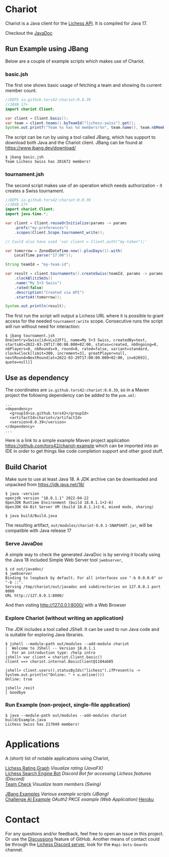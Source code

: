 # Chariot

Chariot is a Java client for the [Lichess API](https://lichess.org/api). It is compiled for Java 17.

Checkout the [JavaDoc](https://tors42.github.io/chariot/chariot/chariot/Client.html)

## Run Example using JBang

Below are a couple of example scripts which makes use of Chariot.

### basic.jsh

The first one shows basic usage of fetching a team and showing its current member count.

```java
//DEPS io.github.tors42:chariot:0.0.39
//JAVA 17+
import chariot.Client;

var client = Client.basic();
var team = client.teams().byTeamId("lichess-swiss").get();
System.out.printf("Team %s has %d members!%n", team.name(), team.nbMembers());
```

The script can be run by using a tool called JBang, which has support to download both Java and the Chariot client.
JBang can be found at https://www.jbang.dev/download/

    $ jbang basic.jsh
    Team Lichess Swiss has 201672 members!

### tournament.jsh

The second script makes use of an operation which needs authorization - it creates a Swiss tournament.

```java
//DEPS io.github.tors42:chariot:0.0.39
//JAVA 17+
import chariot.Client;
import java.time.*;

var client = Client.reuseOrInitialize(params -> params
    .prefs("my-preferences")
    .scopes(Client.Scope.tournament_write));

// Could also have used 'var client = Client.auth("my-token");'

var tomorrow = ZonedDateTime.now().plusDays(1).with(
    LocalTime.parse("17:00"));

String teamId = "my-team-id";

var result = client.tournaments().createSwiss(teamId, params -> params
    .clockBlitz5m3s()
    .name("My 5+3 Swiss")
    .rated(false)
    .description("Created via API")
    .startsAt(tomorrow));

System.out.println(result);
```

The first run the script will output a Lichess URL where it is possible to grant access for the needed `tournament:write` scope.
Consecutive runs the script will run without need for interaction:

    $ jbang tournament.jsh
    One[entry=Swiss[id=vLx22Ff1, name=My 5+3 Swiss, createdBy=test, startsAt=2022-03-29T17:00:00.000+02:00, status=created, nbOngoing=0, nbPlayers=0, nbRounds=9, round=0, rated=false, variant=standard, clock=Clock[limit=300, increment=3], greatPlayer=null, nextRound=NextRound[at=2022-03-29T17:00:00.000+02:00, in=62693], quote=null]]

## Use as dependency

The coordinates are `io.github.tors42:chariot:0.0.39`, so in a Maven project the following dependency can be added to the `pom.xml`:

    ...
    <dependency>
      <groupId>io.github.tors42</groupId>
      <artifactId>chariot</artifactId>
      <version>0.0.39</version>
    </dependency>
    ...

Here is a link to a simple example Maven project application https://github.com/tors42/chariot-example which can be imported into an IDE in order to get things like code completion support and other good stuff.

## Build Chariot

Make sure to use at least Java 18. A JDK archive can be downloaded and unpacked from https://jdk.java.net/18/

    $ java -version
    openjdk version "18.0.1.1" 2022-04-22
    OpenJDK Runtime Environment (build 18.0.1.1+2-6)
    OpenJDK 64-Bit Server VM (build 18.0.1.1+2-6, mixed mode, sharing)

    $ java build/Build.java

The resulting artifact, `out/modules/chariot-0.0.1-SNAPSHOT.jar`, will be compatible with Java release 17

### Serve JavaDoc

A simple way to check the generated JavaDoc is by serving it locally using the Java 18 included Simple Web Server tool `jwebserver`,

    $ cd out/javadoc/
    $ jwebserver
    Binding to loopback by default. For all interfaces use "-b 0.0.0.0" or "-b ::".
    Serving /tmp/chariot/out/javadoc and subdirectories on 127.0.0.1 port 8000
    URL http://127.0.0.1:8000/

And then visting http://127.0.0.1:8000/ with a Web Browser

### Explore Chariot (without writing an application)

The JDK includes a tool called JShell. It can be used to run Java code and is suitable for exploring Java libraries.

    $ jshell --module-path out/modules --add-module chariot
    |  Welcome to JShell -- Version 18.0.1.1
    |  For an introduction type: /help intro
    jshell> var client = chariot.Client.basic()
    client ==> chariot.internal.BasicClient@1184ab05
    
    jshell> client.users().statusByIds("lichess").ifPresent(u -> System.out.println("Online: " + u.online()))
    Online: true
    
    jshell> /exit
    | Goodbye


### Run Example (non-project, single-file application)

    $ java --module-path out/modules --add-modules chariot build/Example.java
    Lichess Swiss has 217049 members!

# Applications

A (short) list of notable applications using Chariot,

[Lichess Rating Graph](https://github.com/TBestLittleHelper/SimpleGraphApplication) _Visualize rating (JavaFX)_  
[Lichess Search Engine Bot](https://github.com/jalpp/LichessSearchEngineBot) _Discord Bot for accessing Lichess features (Discord)_  
[Team Check](https://github.com/tors42/teamcheck) _Visualize team members (Swing)_  

[JBang Examples](https://github.com/tors42/jbang-chariot) _Various example scripts (JBang)_  
[Challenge AI Example](https://github.com/tors42/challengeaiexample) _OAuth2 PKCE example (Web Application)_ [Heroku](https://challengeaiexample.herokuapp.com)  

# Contact

For any questions and/or feedback, feel free to open an issue in this project. Or use the [Discussions](https://github.com/tors42/chariot/discussions) feature of GitHub. Another means of contact could be through the [Lichess Discord server](https://discord.gg/lichess), look for the `#api-bots-boards` channel.

